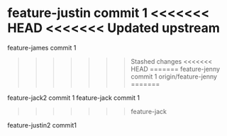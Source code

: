 feature-justin commit 1
<<<<<<< HEAD
<<<<<<< Updated upstream
=======
feature-james commit 1
>>>>>>> Stashed changes
<<<<<<< HEAD
=======
feature-jenny commit 1
>>>>>>> origin/feature-jenny
=======


feature-jack2 commit 1
feature-jack commit 1
>>>>>>> feature-jack

feature-justin2 commit1
